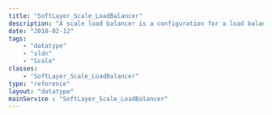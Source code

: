 ```yaml
---
title: "SoftLayer_Scale_LoadBalancer"
description: "A scale load balancer is a configuration for a load balancer virtual server that autoscaled members will be automatically configured for. "
date: "2018-02-12"
tags:
    - "datatype"
    - "sldn"
    - "Scale"
classes:
    - "SoftLayer_Scale_LoadBalancer"
type: "reference"
layout: "datatype"
mainService : "SoftLayer_Scale_LoadBalancer"
---
```

